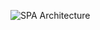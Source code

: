 ![SPA Architecture](https://user-images.githubusercontent.com/1474579/101680131-3f4f4b80-3a2e-11eb-9e03-78e325ebdea4.png)